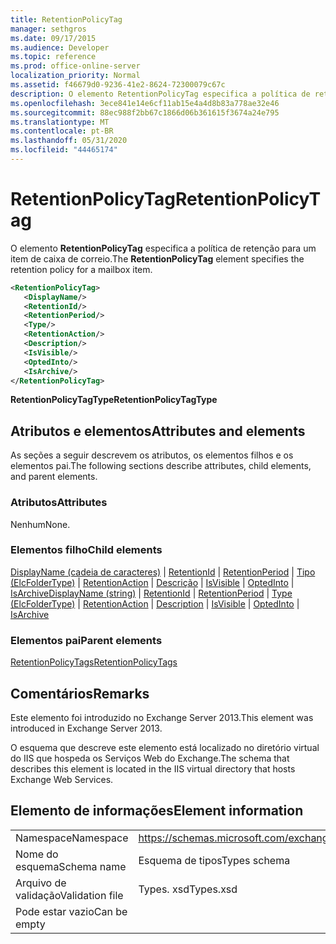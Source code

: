 ```yaml
---
title: RetentionPolicyTag
manager: sethgros
ms.date: 09/17/2015
ms.audience: Developer
ms.topic: reference
ms.prod: office-online-server
localization_priority: Normal
ms.assetid: f46679d0-9236-41e2-8624-72300079c67c
description: O elemento RetentionPolicyTag especifica a política de retenção para um item de caixa de correio.
ms.openlocfilehash: 3ece841e14e6cf11ab15e4a4d8b83a778ae32e46
ms.sourcegitcommit: 88ec988f2bb67c1866d06b361615f3674a24e795
ms.translationtype: MT
ms.contentlocale: pt-BR
ms.lasthandoff: 05/31/2020
ms.locfileid: "44465174"
---
```

# <a name="retentionpolicytag"></a><span data-ttu-id="091e8-103">RetentionPolicyTag</span><span class="sxs-lookup"><span data-stu-id="091e8-103">RetentionPolicyTag</span></span>

<span data-ttu-id="091e8-104">O elemento **RetentionPolicyTag** especifica a política de retenção para um item de caixa de correio.</span><span class="sxs-lookup"><span data-stu-id="091e8-104">The **RetentionPolicyTag** element specifies the retention policy for a mailbox item.</span></span> 
  
```XML
<RetentionPolicyTag>
   <DisplayName/>
   <RetentionId/>
   <RetentionPeriod/>
   <Type/>
   <RetentionAction/>
   <Description/>
   <IsVisible/>
   <OptedInto/>
   <IsArchive/>
</RetentionPolicyTag>
```

 <span data-ttu-id="091e8-105">**RetentionPolicyTagType**</span><span class="sxs-lookup"><span data-stu-id="091e8-105">**RetentionPolicyTagType**</span></span>
## <a name="attributes-and-elements"></a><span data-ttu-id="091e8-106">Atributos e elementos</span><span class="sxs-lookup"><span data-stu-id="091e8-106">Attributes and elements</span></span>

<span data-ttu-id="091e8-107">As seções a seguir descrevem os atributos, os elementos filhos e os elementos pai.</span><span class="sxs-lookup"><span data-stu-id="091e8-107">The following sections describe attributes, child elements, and parent elements.</span></span>
  
### <a name="attributes"></a><span data-ttu-id="091e8-108">Atributos</span><span class="sxs-lookup"><span data-stu-id="091e8-108">Attributes</span></span>

<span data-ttu-id="091e8-109">Nenhum</span><span class="sxs-lookup"><span data-stu-id="091e8-109">None.</span></span>
  
### <a name="child-elements"></a><span data-ttu-id="091e8-110">Elementos filho</span><span class="sxs-lookup"><span data-stu-id="091e8-110">Child elements</span></span>

<span data-ttu-id="091e8-111">[DisplayName (cadeia de caracteres)](displayname-string.md)  |  [RetentionId](retentionid.md)  |  [RetentionPeriod](retentionperiod.md)  |  [Tipo (ElcFolderType)](type-elcfoldertype.md)  |  [RetentionAction](retentionaction.md)  |  [Descrição](description.md)  |  [IsVisible](isvisible.md)  |  [OptedInto](optedinto.md)  |  [IsArchive](isarchive.md)</span><span class="sxs-lookup"><span data-stu-id="091e8-111">[DisplayName (string)](displayname-string.md) | [RetentionId](retentionid.md) | [RetentionPeriod](retentionperiod.md) | [Type (ElcFolderType)](type-elcfoldertype.md) | [RetentionAction](retentionaction.md) | [Description](description.md) | [IsVisible](isvisible.md) | [OptedInto](optedinto.md) | [IsArchive](isarchive.md)</span></span>
  
### <a name="parent-elements"></a><span data-ttu-id="091e8-112">Elementos pai</span><span class="sxs-lookup"><span data-stu-id="091e8-112">Parent elements</span></span>

[<span data-ttu-id="091e8-113">RetentionPolicyTags</span><span class="sxs-lookup"><span data-stu-id="091e8-113">RetentionPolicyTags</span></span>](retentionpolicytags.md)
  
## <a name="remarks"></a><span data-ttu-id="091e8-114">Comentários</span><span class="sxs-lookup"><span data-stu-id="091e8-114">Remarks</span></span>

<span data-ttu-id="091e8-115">Este elemento foi introduzido no Exchange Server 2013.</span><span class="sxs-lookup"><span data-stu-id="091e8-115">This element was introduced in Exchange Server 2013.</span></span>
  
<span data-ttu-id="091e8-116">O esquema que descreve este elemento está localizado no diretório virtual do IIS que hospeda os Serviços Web do Exchange.</span><span class="sxs-lookup"><span data-stu-id="091e8-116">The schema that describes this element is located in the IIS virtual directory that hosts Exchange Web Services.</span></span>
  
## <a name="element-information"></a><span data-ttu-id="091e8-117">Elemento de informações</span><span class="sxs-lookup"><span data-stu-id="091e8-117">Element information</span></span>

|||
|:-----|:-----|
|<span data-ttu-id="091e8-118">Namespace</span><span class="sxs-lookup"><span data-stu-id="091e8-118">Namespace</span></span>  <br/> |https://schemas.microsoft.com/exchange/services/2006/types  <br/> |
|<span data-ttu-id="091e8-119">Nome do esquema</span><span class="sxs-lookup"><span data-stu-id="091e8-119">Schema name</span></span>  <br/> |<span data-ttu-id="091e8-120">Esquema de tipos</span><span class="sxs-lookup"><span data-stu-id="091e8-120">Types schema</span></span>  <br/> |
|<span data-ttu-id="091e8-121">Arquivo de validação</span><span class="sxs-lookup"><span data-stu-id="091e8-121">Validation file</span></span>  <br/> |<span data-ttu-id="091e8-122">Types. xsd</span><span class="sxs-lookup"><span data-stu-id="091e8-122">Types.xsd</span></span>  <br/> |
|<span data-ttu-id="091e8-123">Pode estar vazio</span><span class="sxs-lookup"><span data-stu-id="091e8-123">Can be empty</span></span>  <br/> ||
   

